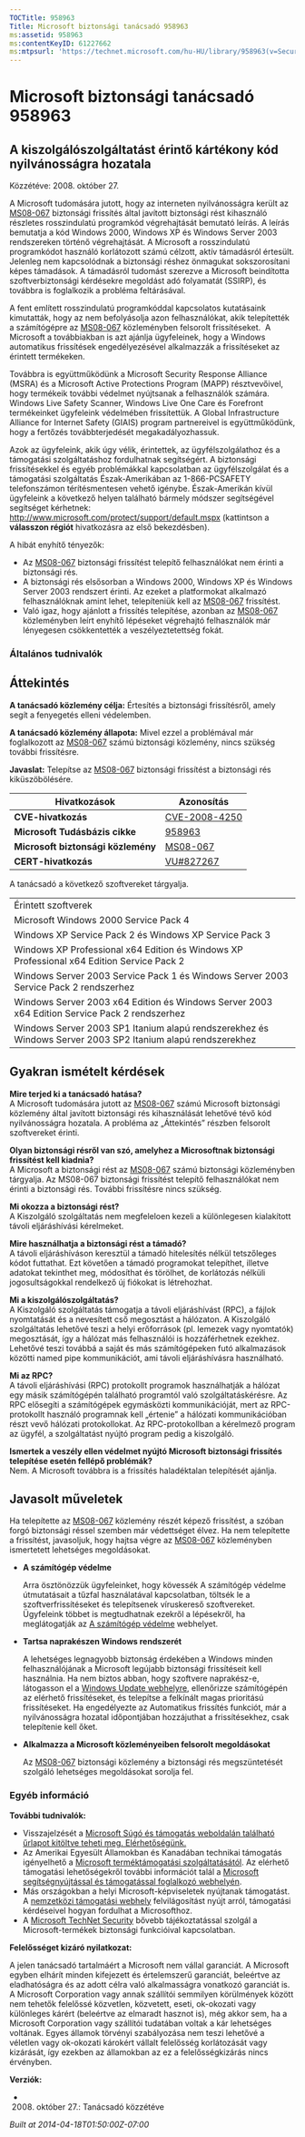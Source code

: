 ```yaml
---
TOCTitle: 958963
Title: Microsoft biztonsági tanácsadó 958963
ms:assetid: 958963
ms:contentKeyID: 61227662
ms:mtpsurl: 'https://technet.microsoft.com/hu-HU/library/958963(v=Security.10)'
---
```




Microsoft biztonsági tanácsadó 958963
=====================================

A kiszolgálószolgáltatást érintő kártékony kód nyilvánosságra hozatala
----------------------------------------------------------------------

Közzétéve: 2008. október 27.

A Microsoft tudomására jutott, hogy az interneten nyilvánosságra került az [MS08-067](http://technet.microsoft.com/security/bulletin/ms08-067) biztonsági frissítés által javított biztonsági rést kihasználó részletes rosszindulatú programkód végrehajtását bemutató leírás. A leírás bemutatja a kód Windows 2000, Windows XP és Windows Server 2003 rendszereken történő végrehajtását. A Microsoft a rosszindulatú programkódot használó korlátozott számú célzott, aktív támadásról értesült. Jelenleg nem kapcsolódnak a biztonsági réshez önmagukat sokszorosítani képes támadások. A támadásról tudomást szerezve a Microsoft beindította szoftverbiztonsági kérdésekre megoldást adó folyamatát (SSIRP), és továbbra is foglalkozik a probléma feltárásával.

A fent említett rosszindulatú programkóddal kapcsolatos kutatásaink kimutatták, hogy az nem befolyásolja azon felhasználókat, akik telepítették a számítógépre az [MS08-067](http://technet.microsoft.com/security/bulletin/ms08-067) közleményben felsorolt frissítéseket.  A Microsoft a továbbiakban is azt ajánlja ügyfeleinek, hogy a Windows automatikus frissítések engedélyezésével alkalmazzák a frissítéseket az érintett termékeken.

Továbbra is együttműködünk a Microsoft Security Response Alliance (MSRA) és a Microsoft Active Protections Program (MAPP) résztvevőivel, hogy termékeik további védelmet nyújtsanak a felhasználók számára. Windows Live Safety Scanner, Windows Live One Care és Forefront termékeinket ügyfeleink védelmében frissítettük. A Global Infrastructure Alliance for Internet Safety (GIAIS) program partnereivel is együttműködünk, hogy a fertőzés továbbterjedését megakadályozhassuk.

Azok az ügyfeleink, akik úgy vélik, érintettek, az ügyfélszolgálathoz és a támogatási szolgáltatáshoz fordulhatnak segítségért. A biztonsági frissítésekkel és egyéb problémákkal kapcsolatban az ügyfélszolgálat és a támogatási szolgáltatás Észak-Amerikában az 1-866-PCSAFETY telefonszámon térítésmentesen vehető igénybe. Észak-Amerikán kívül ügyfeleink a következő helyen található bármely módszer segítségével segítséget kérhetnek: <http://www.microsoft.com/protect/support/default.mspx> (kattintson a **válasszon régiót** hivatkozásra az első bekezdésben).

A hibát enyhítő tényezők:

-   Az [MS08-067](http://technet.microsoft.com/security/bulletin/ms08-067) biztonsági frissítést telepítő felhasználókat nem érinti a biztonsági rés.
-   A biztonsági rés elsősorban a Windows 2000, Windows XP és Windows Server 2003 rendszert érinti. Az ezeket a platformokat alkalmazó felhasználóknak amint lehet, telepíteniük kell az [MS08-067](http://technet.microsoft.com/security/bulletin/ms08-067) frissítést.
-   Való igaz, hogy ajánlott a frissítés telepítése, azonban az [MS08-067](http://technet.microsoft.com/security/bulletin/ms08-067) közleményben leírt enyhítő lépéseket végrehajtó felhasználók már lényegesen csökkentették a veszélyeztetettség fokát.

### Általános tudnivalók

Áttekintés
----------


**A tanácsadó közlemény célja:** Értesítés a biztonsági frissítésről, amely segít a fenyegetés elleni védelemben.

**A tanácsadó közlemény állapota:** Mivel ezzel a problémával már foglalkozott az [MS08-067](http://technet.microsoft.com/security/bulletin/ms08-067) számú biztonsági közlemény, nincs szükség további frissítésre.

**Javaslat:** Telepítse az [MS08-067](http://technet.microsoft.com/security/bulletin/ms08-067) biztonsági frissítést a biztonsági rés kiküszöbölésére.

| Hivatkozások                       | Azonosítás                                                                       |
|------------------------------------|----------------------------------------------------------------------------------|
| **CVE-hivatkozás**                 | [CVE-2008-4250](http://www.cve.mitre.org/cgi-bin/cvename.cgi?name=cve-2008-4250) |
| **Microsoft Tudásbázis cikke**     | [958963](http://support.microsoft.com/kb/958963)                                 |
| **Microsoft biztonsági közlemény** | [MS08-067](http://technet.microsoft.com/security/bulletin/ms08-067)              |
| **CERT-hivatkozás**                | [VU\#827267](http://www.kb.cert.org/vuls/id/827267)                              |

A tanácsadó a következő szoftvereket tárgyalja.

|                                                                                                            |
|------------------------------------------------------------------------------------------------------------|
| Érintett szoftverek                                                                                        |
| Microsoft Windows 2000 Service Pack 4                                                                      |
| Windows XP Service Pack 2 és Windows XP Service Pack 3                                                     |
| Windows XP Professional x64 Edition és Windows XP Professional x64 Edition Service Pack 2                  |
| Windows Server 2003 Service Pack 1 és Windows Server 2003 Service Pack 2 rendszerhez                       |
| Windows Server 2003 x64 Edition és Windows Server 2003 x64 Edition Service Pack 2 rendszerhez              |
| Windows Server 2003 SP1 Itanium alapú rendszerekhez és Windows Server 2003 SP2 Itanium alapú rendszerekhez |

Gyakran ismételt kérdések
-------------------------


**Mire terjed ki a tanácsadó hatása?**  
A Microsoft tudomására jutott az [MS08-067](http://technet.microsoft.com/security/bulletin/ms08-067) számú Microsoft biztonsági közlemény által javított biztonsági rés kihasználását lehetővé tévő kód nyilvánosságra hozatala. A probléma az „Áttekintés” részben felsorolt szoftvereket érinti.

**Olyan biztonsági résről van szó, amelyhez a Microsoftnak biztonsági frissítést kell kiadnia?**  
A Microsoft a biztonsági rést az [MS08-067](http://technet.microsoft.com/security/bulletin/ms08-067) számú biztonsági közleményben tárgyalja. Az MS08-067 biztonsági frissítést telepítő felhasználókat nem érinti a biztonsági rés. További frissítésre nincs szükség.

**Mi okozza a biztonsági rést?**  
A Kiszolgáló szolgáltatás nem megfeleloen kezeli a különlegesen kialakított távoli eljáráshívási kérelmeket.

**Mire használhatja a biztonsági rést a támadó?**  
A távoli eljáráshíváson keresztül a támadó hitelesítés nélkül tetszőleges kódot futtathat. Ezt követően a támadó programokat telepíthet, illetve adatokat tekinthet meg, módosíthat és törölhet, de korlátozás nélküli jogosultságokkal rendelkező új fiókokat is létrehozhat.

**Mi a kiszolgálószolgáltatás?**  
A Kiszolgáló szolgáltatás támogatja a távoli eljáráshívást (RPC), a fájlok nyomtatását és a nevesített cső megosztást a hálózaton. A Kiszolgáló szolgáltatás lehetővé teszi a helyi erőforrások (pl. lemezek vagy nyomtatók) megosztását, így a hálózat más felhasználói is hozzáférhetnek ezekhez. Lehetővé teszi továbbá a saját és más számítógépeken futó alkalmazások közötti named pipe kommunikációt, ami távoli eljáráshívásra használható.

**Mi az RPC?**  
A távoli eljáráshívási (RPC) protokollt programok használhatják a hálózat egy másik számítógépén található programtól való szolgáltatáskérésre. Az RPC elősegíti a számítógépek egymásközti kommunikációját, mert az RPC-protokollt használó programnak kell „értenie” a hálózati kommunikációban részt vevő hálózati protokollokat. Az RPC-protokollban a kérelmező program az ügyfél, a szolgáltatást nyújtó program pedig a kiszolgáló.

**Ismertek a veszély ellen védelmet nyújtó Microsoft biztonsági frissítés telepítése esetén fellépő problémák?**  
Nem. A Microsoft továbbra is a frissítés haladéktalan telepítését ajánlja.

Javasolt műveletek
------------------


Ha telepítette az [MS08-067](http://technet.microsoft.com/security/bulletin/ms08-067) közlemény részét képező frissítést, a szóban forgó biztonsági réssel szemben már védettséget élvez. Ha nem telepítette a frissítést, javasoljuk, hogy hajtsa végre az [MS08-067](http://technet.microsoft.com/security/bulletin/ms08-067) közleményben ismertetett lehetséges megoldásokat.

-   **A számítógép védelme**

    Arra ösztönözzük ügyfeleinket, hogy kövessék A számítógép védelme útmutatásait a tűzfal használatával kapcsolatban, töltsék le a szoftverfrissítéseket és telepítsenek víruskereső szoftvereket. Ügyfeleink többet is megtudhatnak ezekről a lépésekről, ha meglátogatják az [A számítógép védelme](http://www.microsoft.com/protect/computer/default.mspx) webhelyet.

-   **Tartsa naprakészen Windows rendszerét**

    A lehetséges legnagyobb biztonság érdekében a Windows minden felhasználójának a Microsoft legújabb biztonsági frissítéseit kell használnia. Ha nem biztos abban, hogy szoftvere naprakész-e, látogasson el a [Windows Update webhelyre](http://windowsupdate.microsoft.com/), ellenőrizze számítógépén az elérhető frissítéseket, és telepítse a felkínált magas prioritású frissítéseket. Ha engedélyezte az Automatikus frissítés funkciót, már a nyilvánosságra hozatal időpontjában hozzájuthat a frissítésekhez, csak telepítenie kell őket.

-   **Alkalmazza a Microsoft közleményeiben felsorolt megoldásokat**

    Az [MS08-067](http://technet.microsoft.com/security/bulletin/ms08-067) biztonsági közlemény a biztonsági rés megszüntetését szolgáló lehetséges megoldásokat sorolja fel.

### Egyéb információ

**További tudnivalók:**

-   Visszajelzését a [Microsoft Súgó és támogatás weboldalán található űrlapot kitöltve teheti meg. Elérhetőségünk.](https://support.microsoft.com/common/survey.aspx?scid=sw;en;1257&amp;showpage=1&amp;ws=technet&amp;sd=tech)
-   Az Amerikai Egyesült Államokban és Kanadában technikai támogatás igényelhető a [Microsoft terméktámogatási szolgáltatásától](http://go.microsoft.com/fwlink/?linkid=21131). Az elérhető támogatási lehetőségekről további információt talál a [Microsoft segítségnyújtással és támogatással foglalkozó webhelyén](http://support.microsoft.com/).
-   Más országokban a helyi Microsoft-képviseletek nyújtanak támogatást. A [nemzetközi támogatási webhely](http://go.microsoft.com/fwlink/?linkid=21155) felvilágosítást nyújt arról, támogatási kérdéseivel hogyan fordulhat a Microsofthoz.
-   A [Microsoft TechNet Security](http://go.microsoft.com/fwlink/?linkid=21132) bővebb tájékoztatással szolgál a Microsoft-termékek biztonsági funkcióival kapcsolatban.

**Felelősséget kizáró nyilatkozat:**

A jelen tanácsadó tartalmáért a Microsoft nem vállal garanciát. A Microsoft egyben elhárít minden kifejezett és értelemszerű garanciát, beleértve az eladhatóságra és az adott célra való alkalmasságra vonatkozó garanciát is. A Microsoft Corporation vagy annak szállítói semmilyen körülmények között nem tehetők felelőssé közvetlen, közvetett, eseti, ok-okozati vagy különleges kárért (beleértve az elmaradt hasznot is), még akkor sem, ha a Microsoft Corporation vagy szállítói tudatában voltak a kár lehetséges voltának. Egyes államok törvényi szabályozása nem teszi lehetővé a véletlen vagy ok-okozati károkért vállalt felelősség korlátozását vagy kizárását, így ezekben az államokban az ez a felelősségkizárás nincs érvényben.

**Verziók:**

-   2008. október 27.: Tanácsadó közzétéve

*Built at 2014-04-18T01:50:00Z-07:00*
